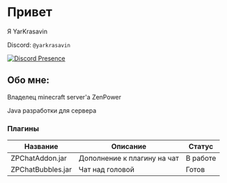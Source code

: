 # Привет
Я YarKrasavin

Discord: `@yarkrasavin`

[![Discord Presence](https://lanyard.cnrad.dev/api/882886381024714802)](https://discord.com/users/882886381024714802)

## Обо мне:
Владелец minecraft server'a ZenPower

Java разработки для сервера 

### Плагины
| Название  | Описание  | Статус  |
| ------ | ----------------| ----------- |
| ZPChatAddon.jar  | Дополнение к плагину на чат | В работе |
| ZPChatBubbles.jar  | Чат над головой | Готов |
